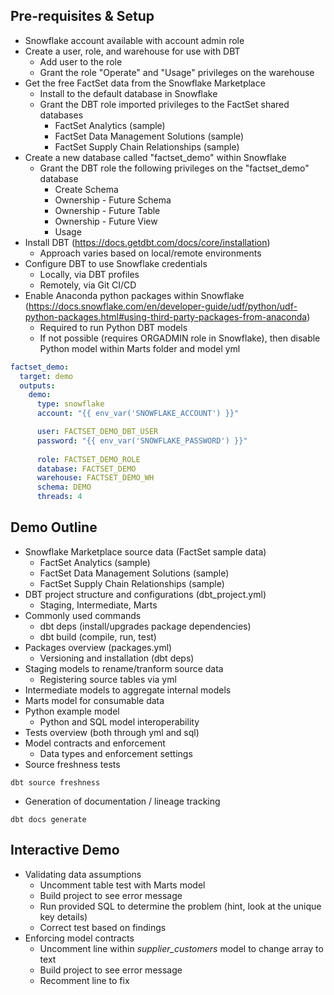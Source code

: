 ## Pre-requisites & Setup

- Snowflake account available with account admin role
- Create a user, role, and warehouse for use with DBT
  - Add user to the role
  - Grant the role "Operate" and "Usage" privileges on the warehouse
- Get the free FactSet data from the Snowflake Marketplace
  - Install to the default database in Snowflake
  - Grant the DBT role imported privileges to the FactSet shared databases
    - FactSet Analytics (sample)
    - FactSet Data Management Solutions (sample)
    - FactSet Supply Chain Relationships (sample)
- Create a new database called "factset_demo" within Snowflake
  - Grant the DBT role the following privileges on the "factset_demo" database
    - Create Schema
    - Ownership - Future Schema
    - Ownership - Future Table
    - Ownership - Future View
    - Usage
- Install DBT (https://docs.getdbt.com/docs/core/installation)
  - Approach varies based on local/remote environments
- Configure DBT to use Snowflake credentials
  - Locally, via DBT profiles
  - Remotely, via Git CI/CD
- Enable Anaconda python packages within Snowflake (https://docs.snowflake.com/en/developer-guide/udf/python/udf-python-packages.html#using-third-party-packages-from-anaconda)
  - Required to run Python DBT models
  - If not possible (requires ORGADMIN role in Snowflake), then disable Python model within Marts folder and model yml

```yaml
factset_demo:
  target: demo
  outputs:
    demo:
      type: snowflake
      account: "{{ env_var('SNOWFLAKE_ACCOUNT') }}"

      user: FACTSET_DEMO_DBT_USER
      password: "{{ env_var('SNOWFLAKE_PASSWORD') }}"
      
      role: FACTSET_DEMO_ROLE
      database: FACTSET_DEMO
      warehouse: FACTSET_DEMO_WH
      schema: DEMO
      threads: 4
```

## Demo Outline

- Snowflake Marketplace source data (FactSet sample data)
  - FactSet Analytics (sample)
  - FactSet Data Management Solutions (sample)
  - FactSet Supply Chain Relationships (sample)
- DBT project structure and configurations (dbt_project.yml)
  - Staging, Intermediate, Marts
- Commonly used commands
  - dbt deps (install/upgrades package dependencies)
  - dbt build (compile, run, test)
- Packages overview (packages.yml)
  - Versioning and installation (dbt deps)
- Staging models to rename/tranform source data
  - Registering source tables via yml
- Intermediate models to aggregate internal models
- Marts model for consumable data
- Python example model
  - Python and SQL model interoperability
- Tests overview (both through yml and sql)
- Model contracts and enforcement
  - Data types and enforcement settings
- Source freshness tests

```shell
dbt source freshness
```

- Generation of documentation / lineage tracking

```shell
dbt docs generate
```

## Interactive Demo

- Validating data assumptions
  - Uncomment table test with Marts model
  - Build project to see error message
  - Run provided SQL to determine the problem (hint, look at the unique key details)
  - Correct test based on findings
- Enforcing model contracts
  - Uncomment line within _supplier\_customers_ model to change array to text
  - Build project to see error message
  - Recomment line to fix
